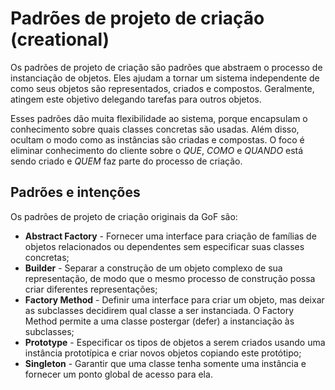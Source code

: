 # Padrões de projeto de criação (creational)

Os padrões de projeto de criação são padrões que abstraem o processo de instanciação de objetos. Eles ajudam a tornar um
sistema independente de como seus objetos são representados, criados e compostos. Geralmente, atingem este objetivo
delegando tarefas para outros objetos.

Esses padrões dão muita flexibilidade ao sistema, porque encapsulam o conhecimento sobre quais classes concretas são
usadas. Além disso, ocultam o modo como as instâncias são criadas e compostas. O foco é eliminar conhecimento do cliente
sobre o _QUE_, _COMO_ e _QUANDO_ está sendo criado e _QUEM_ faz parte do processo de criação.

## Padrões e intenções

Os padrões de projeto de criação originais da GoF são:

- **Abstract Factory** - Fornecer uma interface para criação de famílias de objetos relacionados ou dependentes sem
  especificar suas classes concretas;
- **Builder** - Separar a construção de um objeto complexo de sua representação, de modo que o mesmo processo de
  construção possa criar diferentes representações;
- **Factory Method** - Definir uma interface para criar um objeto, mas deixar as subclasses decidirem qual classe a ser
  instanciada. O Factory Method permite a uma classe postergar (defer) a instanciação às subclasses;
- **Prototype** - Especificar os tipos de objetos a serem criados usando uma instância prototípica e criar novos objetos
  copiando este protótipo;
- **Singleton** - Garantir que uma classe tenha somente uma instância e fornecer um ponto global de acesso para ela.
